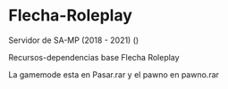 # Flecha-Roleplay
Servidor de SA-MP (2018 - 2021) ()


Recursos-dependencias base Flecha Roleplay


La gamemode esta en Pasar.rar y el pawno en pawno.rar
